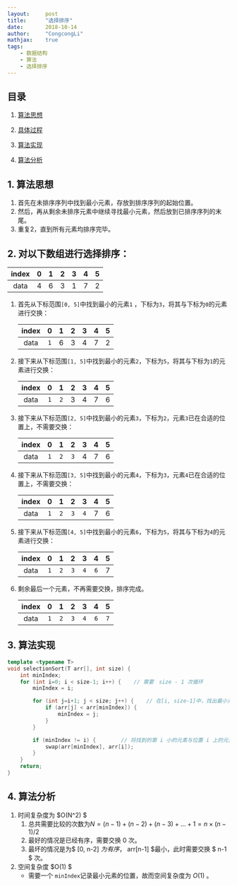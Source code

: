```yaml
---
layout:     post
title:      "选择排序"
date:       2018-10-14
author:     "CongcongLi"
mathjax:    true
tags:
    - 数据结构
    - 算法
    - 选择排序
---
```


## 目录

1. [算法思想](#1)

2. [具体过程](#2)

3. [算法实现](#3)

4. [算法分析](#4)


## <span id="1">1. 算法思想</span>

1. 首先在未排序序列中找到最小元素，存放到排序序列的起始位置。
2. 然后，再从剩余未排序元素中继续寻找最小元素，然后放到已排序序列的末尾。
3. 重复2，直到所有元素均排序完毕。

## <span id="2">2. 对以下数组进行选择排序：</span>

| index |  0   |  1   |  2   |  3   |  4   |  5   |
| :---: | :--: | :--: | :--: | :--: | :--: | :--: |
| data  |  4   |  6   |  3   |  1   |  7   |  2   |

1. 首先从下标范围`[0, 5]`中找到最小的元素`1` ，下标为`3`，将其与下标为`0`的元素进行交换：

   | index |  0   |  1   |  2   |  3   |  4   |  5   |
   | :---: | :--: | :--: | :--: | :--: | :--: | :--: |
   | data  | `1`  |  6   |  3   |  4   |  7   |  2   |

2. 接下来从下标范围`[1, 5]`中找到最小的元素`2`，下标为`5`，将其与下标为`1`的元素进行交换：

   | index |  0   |  1   |  2   |  3   |  4   |  5   |
   | :---: | :--: | :--: | :--: | :--: | :--: | :--: |
   | data  | `1`  | `2`  |  3   |  4   |  7   |  6   |

3. 接下来从下标范围`[2, 5]`中找到最小的元素`3`，下标为`2`，元素`3`已在合适的位置上，不需要交换：

   | index |  0   |  1   |  2   |  3   |  4   |  5   |
   | :---: | :--: | :--: | :--: | :--: | :--: | :--: |
   | data  | `1`  | `2`  | `3`  |  4   |  7   |  6   |

4. 接下来从下标范围`[3, 5]`中找到最小的元素`4`，下标为`3`，元素`4`已在合适的位置上，不需要交换：

   | index |  0   |  1   |  2   |  3   |  4   |  5   |
   | :---: | :--: | :--: | :--: | :--: | :--: | :--: |
   | data  | `1`  | `2`  | `3`  | `4`  |  7   |  6   |

5. 接下来从下标范围`[4, 5]`中找到最小的元素`6`，下标为`5`，将其与下标为`4`的元素进行交换：

   | index |  0   |  1   |  2   |  3   |  4   |  5   |
   | :---: | :--: | :--: | :--: | :--: | :--: | :--: |
   | data  | `1`  | `2`  | `3`  | `4`  | `6`  |  7   |

6. 剩余最后一个元素，不再需要交换，排序完成。

   | index |  0   |  1   |  2   |  3   |  4   |  5   |
   | :---: | :--: | :--: | :--: | :--: | :--: | :--: |
   | data  | `1`  | `2`  | `3`  | `4`  | `6`  | `7`  |

## <span id="3">3. 算法实现</span>

```c++
template <typename T>
void selectionSort(T arr[], int size) {
    int minIndex;
    for (int i=0; i < size-1; i++) {	// 需要　size - 1 次循环
        minIndex = i;

        for (int j=i+1; j < size; j++) {	// 在[i, size-1]中，找出最小元素的下标
            if (arr[j] < arr[minIndex]) {
                minIndex = j;
            }
        }

        if (minIndex != i) {		// 将找到的第 i 小的元素与位置 i 上的元素调换位置
            swap(arr[minIndex], arr[i]);
        }
    }
    return;
}
```

## <span id="4">4. 算法分析</span>

1. 时间复杂度为 $O(N^2) $
   1. 总共需要比较的次数为$N = (n-1) + (n-2) + (n-3) + \dots + 1 = n \times (n-1) / 2$
   2. 最好的情况是已经有序，需要交换 $0$ 次。
   3. 最坏的情况是为$ [0, n-2] $为有序，$ arr[n-1] $最小，此时需要交换 $ n-1 $ 次。
2. 空间复杂度 $O(1) $
   * 需要一个 `minIndex`记录最小元素的位置，故而空间复杂度为 $O(1)$ 。
